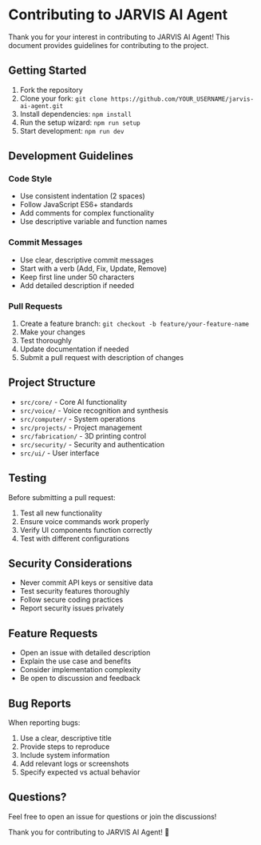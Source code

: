 # Contributing to JARVIS AI Agent

Thank you for your interest in contributing to JARVIS AI Agent! This document provides guidelines for contributing to the project.

## Getting Started

1. Fork the repository
2. Clone your fork: `git clone https://github.com/YOUR_USERNAME/jarvis-ai-agent.git`
3. Install dependencies: `npm install`
4. Run the setup wizard: `npm run setup`
5. Start development: `npm run dev`

## Development Guidelines

### Code Style
- Use consistent indentation (2 spaces)
- Follow JavaScript ES6+ standards
- Add comments for complex functionality
- Use descriptive variable and function names

### Commit Messages
- Use clear, descriptive commit messages
- Start with a verb (Add, Fix, Update, Remove)
- Keep first line under 50 characters
- Add detailed description if needed

### Pull Requests
1. Create a feature branch: `git checkout -b feature/your-feature-name`
2. Make your changes
3. Test thoroughly
4. Update documentation if needed
5. Submit a pull request with description of changes

## Project Structure

- `src/core/` - Core AI functionality
- `src/voice/` - Voice recognition and synthesis
- `src/computer/` - System operations
- `src/projects/` - Project management
- `src/fabrication/` - 3D printing control
- `src/security/` - Security and authentication
- `src/ui/` - User interface

## Testing

Before submitting a pull request:
1. Test all new functionality
2. Ensure voice commands work properly
3. Verify UI components function correctly
4. Test with different configurations

## Security Considerations

- Never commit API keys or sensitive data
- Test security features thoroughly
- Follow secure coding practices
- Report security issues privately

## Feature Requests

- Open an issue with detailed description
- Explain the use case and benefits
- Consider implementation complexity
- Be open to discussion and feedback

## Bug Reports

When reporting bugs:
1. Use a clear, descriptive title
2. Provide steps to reproduce
3. Include system information
4. Add relevant logs or screenshots
5. Specify expected vs actual behavior

## Questions?

Feel free to open an issue for questions or join the discussions!

Thank you for contributing to JARVIS AI Agent! 🤖
